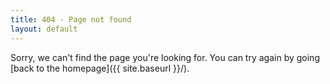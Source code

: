 ```yaml
---
title: 404 - Page not found
layout: default
---
```


Sorry, we can't find the page you're looking for. You can try again by going [back to the homepage]({{ site.baseurl }}/).

